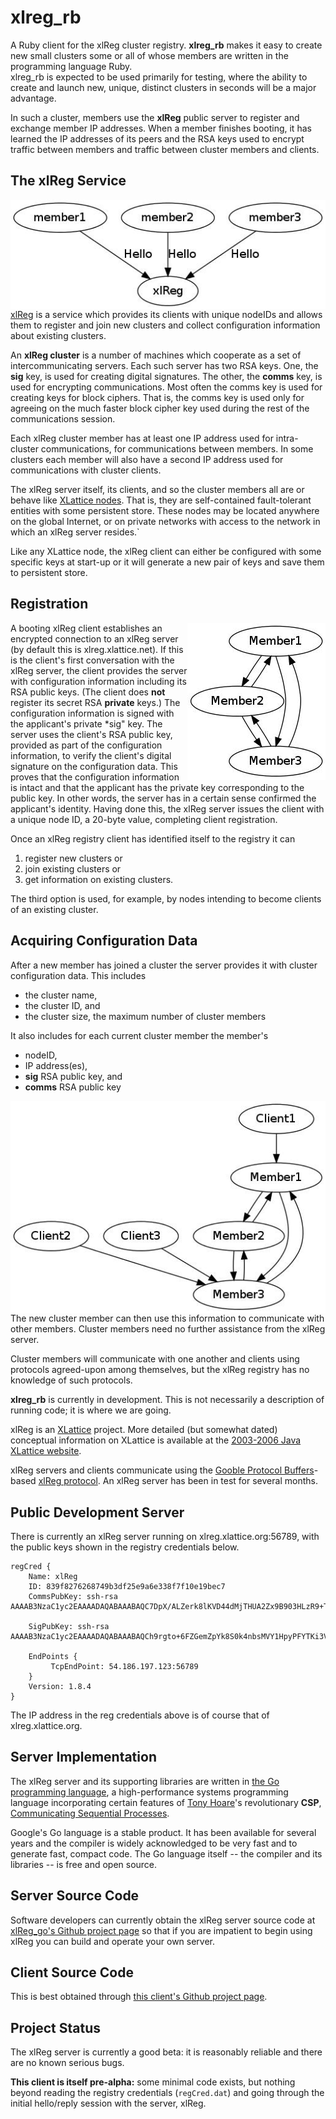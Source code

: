 # xlreg_rb

A Ruby client for the xlReg cluster registry.  **xlreg_rb**
makes it easy to create new small clusters some or all of whose members are
written in the programming language Ruby.  
xlreg_rb is expected to be used primarily for testing, where
the ability to create and launch new, unique, distinct clusters in seconds
will be a major advantage.

In such a cluster, members use the **xlReg** public server to register and
exchange member IP addresses.  When a member finishes booting, it has 
learned the IP addresses of its peers and the RSA keys used to encrypt 
traffic between members and traffic between cluster members and clients.

## The xlReg Service

<img src="img/xl-registration.jpg" alt="xl-registration" style="float:left" title="members registering with xlReg">

[xlReg](http://jddixon.github.io/xlReg_go)
is a service which provides its clients with unique nodeIDs and allows them
to register and join new clusters and collect configuration information
about existing clusters.

An **xlReg cluster** is a number of machines
which cooperate as a set of intercommunicating servers.  Each
such server has two RSA keys.  One, the **sig** key, is used for creating
digital signatures.  The other, the **comms** key, is used for encrypting
communications.  Most often the comms key is used for creating keys for
block ciphers. That is, the comms key is used only for agreeing on the
much faster block cipher key used during the rest of the communications
session.

Each xlReg cluster member has at least one IP address used for
intra-cluster communications, for communications between members.  In some
clusters each member will also have a second IP address used for 
communications with cluster clients.

The xlReg server itself, its clients, and so the cluster members all are
or behave like
[XLattice nodes](http://jddixon.github.io/xlNode_go).
That is, they are self-contained fault-tolerant entities with some
persistent store.  These nodes may be located anywhere on the global
Internet, or on private networks with access to the network in which
an xlReg server resides.`

Like any XLattice node, the xlReg client can either be configured with some
specific keys at start-up or it will generate a new pair of keys and save
them to persistent store.

## Registration

<img src="img/simple-cluster.jpg" alt="simple-cluster" style="float:right" title="small cluster, no clients">

A booting xlReg client establishes an encrypted connection to an xlReg server 
(by default this is xlreg.xlattice.net).
If this is the client's first conversation with the xlReg server, the client 
provides the server with configuration information including its RSA public
keys.  (The client does **not** register its secret RSA **private** keys.)
The configuration information is signed with the applicant's private
*sig" key.  The server uses the
client's RSA public key, provided as part of the configuration information, to
verify the client's digital signature on the configuration data.  This proves
that the configuration information is intact and that the applicant has the
private key corresponding to the public key.  In other words, the server has
in a certain sense confirmed the applicant's identity.  Having done this,
the xlReg server issues the client with a unique node ID, a 20-byte value,
completing client registration.

Once an xlReg registry client has identified itself to the registry it can

1. register new clusters or
2. join existing clusters or
3. get information on existing clusters.

The third option is used, for example, by nodes intending to become clients
of an existing cluster.

## Acquiring Configuration Data

After a new member has joined a cluster the server provides it
with cluster configuration data.  This includes

* the cluster name,
* the cluster ID, and
* the cluster size, the  maximum number of cluster members

It also includes for each current cluster member the member's

* nodeID,
* IP address(es),
* **sig** RSA public key, and
* **comms** RSA public key

<img src="img/cluster-with-clients.jpg" alt="cluster-with-clients" style="float:left" title="cluster with clients">

The new cluster member can then use this information to communicate with
other members.  Cluster members need no further assistance from the
xlReg server.

Cluster members will communicate with one another and clients
using protocols agreed-upon among themselves, but the xlReg registry
has no knowledge of such protocols.

**xlreg_rb** is currently in development.  This is not
necessarily a description of running code; it is where we are going.

xlReg is an [XLattice](http://jddixon.github.io/xlattice_go/) project.  More
detailed (but somewhat dated) conceptual information on XLattice
is available at the [2003-2006 Java XLattice website](http://www.xlattice.org).

xlReg servers and clients communicate using the
[Gooble Protocol Buffers](http://code.google.com/p/protobuf/)-based
[xlReg protocol](http://jddixon.github.io/xlReg_go/xlReg_protocol.html).
An xlReg server has been in test for several months.

## Public Development Server

There is currently an xlReg server running on xlreg.xlattice.org:56789,
with the public keys shown in the registry credentials below.

	regCred {
	    Name: xlReg
	    ID: 839f8276268749b3df25e9a6e338f7f10e19bec7
	    CommsPubKey: ssh-rsa AAAAB3NzaC1yc2EAAAADAQABAAABAQC7DpX/ALZerk8lKVD44dMjTHUA2Zx9B903HLzR9+Ts3juG8SlWlymortpVzIks++MmY8TTGTF1VKdtb7DcuwwZWcGMaKVjiKTf9/isxxrrFmmavwubm966KKy8/EuS4rYjdiV97B51WT753kLU2sm1JDhiPlBTMb3CpIA+APmqoflsAcGHplSGYy+9QTYNcv5/Oz6QNZ3fa3Gm6PwElKIuYiVSzrwZOf4fFyBRNHenp6n3HUnyVdfLXUj9P0k/DDr5hgyDBWcL+J8LKT0EXrDUvwersoF1kpGrtJ4Q/00AQ9xauNPayFLAFLg0HEBXRn4no/iLpIyAuTvOZJVT+5xb
	
	    SigPubKey: ssh-rsa AAAAB3NzaC1yc2EAAAADAQABAAABAQCh9rgto+6FZGemZpYk8S0k4nbsMVY1HpyPFYTKi3VtOgSd8qW36q89ZBjBCqM8fCL44nt6Gz2omquG82DvVj75/oGKnX6E0+Gk1A3ujYzMYppQ4kfYy+NnGIJoUoe/Be0Ud0TPwc89nVSrNaQnESaw2nJ2tkMwHxp1Yrfjqa5y961+NCAmK2gVeWkx0MF6H0oWUcKb19lkaCoij97MhoesyMAn01YKsuuyKLK+ktTpxsKjS24kXU1M/pVP+JQI/qSi0CZuEee4rW1EnibPBwR37y91qQI5z8GFch7ELPwfBSMLBDDG8NmJDvM1Qn88wlzUA/7Atp/gvmjYZ5obcHV5
	
	    EndPoints {
	         TcpEndPoint: 54.186.197.123:56789
	    }
	    Version: 1.8.4
	}

The IP address in the reg credentials above is of course that of xlreg.xlattice.org.

## Server Implementation

The xlReg server and its supporting libraries are written in
[the Go programming language](http://golang.org), a high-performance
systems programming language incorporating certain features of
[Tony Hoare](http://en.wikipedia.org/wiki/Tony_Hoare)'s
revolutionary **CSP**,
[Communicating Sequential Processes](http://www.usingcsp.com).

Google's Go language is a stable product.  It has been available for 
several years and the compiler is widely acknowledged to be very fast
and to generate fast, compact code.  The Go language itself --
the compiler and its libraries -- is free and open source.

## Server Source Code

Software developers can currently obtain the xlReg server source code at
[xlReg_go's Github project page](https://github.com/jddixon/xlReg_go/)
so that if you are impatient to begin using xlReg you can build and operate
your own server.

## Client Source Code

This is best obtained through
[this client's Github project page](https://github.com/jddixon/xlreg_rb/).

## Project Status

The xlReg server is currently a good beta: it is reasonably reliable and
there are no known serious bugs.

**This client is itself pre-alpha:** some minimal code exists, but nothing
beyond reading the registry credentials (`regCred.dat`) and going through
the initial hello/reply session with the server, xlReg.
